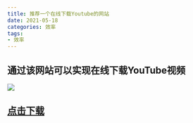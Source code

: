 ```yaml
---
title: 推荐一个在线下载Youtube的网站
date: 2021-05-18
categories: 效率
tags: 
- 效率
---
```

## 通过该网站可以实现在线下载YouTube视频
![](https://img-blog.csdnimg.cn/img_convert/9f11f5c35ce7563e1cc75fc5ac3745a0.png)

## [点击下载](https://zh.savefrom.net/7/)